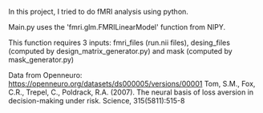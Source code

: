 In this project, I tried to do fMRI analysis using python.

Main.py uses the 'fmri.glm.FMRILinearModel' function from NIPY.

This function requires 3 inputs: fmri_files (run.nii files), desing_files (computed by design_matrix_generator.py) and mask (computed by mask_generator.py)

Data from Openneuro:
https://openneuro.org/datasets/ds000005/versions/00001
Tom, S.M., Fox, C.R., Trepel, C., Poldrack, R.A. (2007). The neural basis of loss aversion in decision-making under risk. Science, 315(5811):515-8

